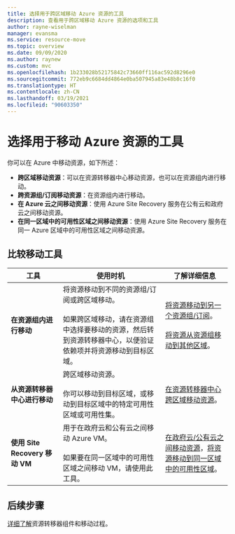 ```yaml
---
title: 选择用于跨区域移动 Azure 资源的工具
description: 查看用于跨区域移动 Azure 资源的选项和工具
author: rayne-wiselman
manager: evansma
ms.service: resource-move
ms.topic: overview
ms.date: 09/09/2020
ms.author: raynew
ms.custom: mvc
ms.openlocfilehash: 1b233028b52175842c73660ff116ac592d8296e0
ms.sourcegitcommit: 772eb9c6684dd4864e0ba507945a83e48b8c16f0
ms.translationtype: HT
ms.contentlocale: zh-CN
ms.lasthandoff: 03/19/2021
ms.locfileid: "90603350"
---
```

# <a name="choose-a-tool-for-moving-azure-resources"></a>选择用于移动 Azure 资源的工具

你可以在 Azure 中移动资源，如下所述：

- **跨区域移动资源**：可以在资源转移器中心移动资源，也可以在资源组内进行移动。 
- **跨资源组/订阅移动资源**：在资源组内进行移动。 
- **在 Azure 云之间移动资源**：使用 Azure Site Recovery 服务在公有云和政府云之间移动资源。
- **在同一区域中的可用性区域之间移动资源**：使用 Azure Site Recovery 服务在同一 Azure 区域中的可用性区域之间移动资源。


## <a name="compare-move-tools"></a>比较移动工具

**工具** | **使用时机** | **了解详细信息** 
--- | --- | ---
**在资源组内进行移动** | 将资源移动到不同的资源组/订阅或跨区域移动。<br/><br/> 如果跨区域移动，请在资源组中选择要移动的资源，然后转到资源转移器中心，以便验证依赖项并将资源移动到目标区域。 | [将资源移动到另一个资源组/订阅](../azure-resource-manager/management/move-resource-group-and-subscription.md)。<br/><br/> [将资源从资源组移动到其他区域](move-region-within-resource-group.md)。
**从资源转移器中心进行移动** | 跨区域移动资源。 <br/><br/> 你可以移动到目标区域，或移动到目标区域中的特定可用性区域或可用性集。 | [在资源转移器中心跨区域移动资源]()。
**使用 Site Recovery 移动 VM** | 用于在政府云和公有云之间移动 Azure VM。<br/><br/> 如果要在同一区域中的可用性区域之间移动 VM，请使用此工具。 |[在政府云/公有云之间移动资源](../site-recovery/region-move-cross-geos.md)，[将资源移动到同一区域中的可用性区域](../site-recovery/azure-to-azure-how-to-enable-zone-to-zone-disaster-recovery.md)。

## <a name="next-steps"></a>后续步骤

[详细了解](about-move-process.md)资源转移器组件和移动过程。
